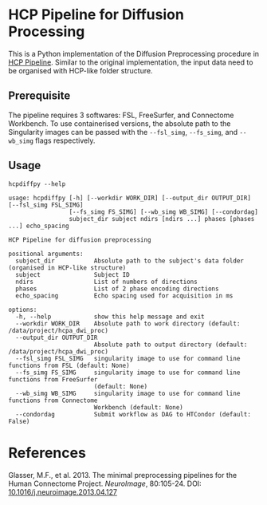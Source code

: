# HCP Pipeline for Diffusion Processing

This is a Python implementation of the Diffusion Preprocessing procedure in 
[HCP Pipeline](https://github.com/Washington-University/HCPpipelines.git). Similar to the original 
implementation, the input data need to be organised with HCP-like folder structure.

## Prerequisite

The pipeline requires 3 softwares: FSL, FreeSurfer, and Connectome Workbench. To use containerised 
versions, the absolute path to the Singularity images can be passed with the `--fsl_simg`, 
`--fs_simg`, and `--wb_simg` flags respectively.

## Usage

```console
hcpdiffpy --help

usage: hcpdiffpy [-h] [--workdir WORK_DIR] [--output_dir OUTPUT_DIR] [--fsl_simg FSL_SIMG]
                 [--fs_simg FS_SIMG] [--wb_simg WB_SIMG] [--condordag]
                 subject_dir subject ndirs [ndirs ...] phases [phases ...] echo_spacing

HCP Pipeline for diffusion preprocessing

positional arguments:
  subject_dir           Absolute path to the subject's data folder (organised in HCP-like structure)
  subject               Subject ID
  ndirs                 List of numbers of directions
  phases                List of 2 phase encoding directions
  echo_spacing          Echo spacing used for acquisition in ms

options:
  -h, --help            show this help message and exit
  --workdir WORK_DIR    Absolute path to work directory (default: /data/project/hcpa_dwi_proc)
  --output_dir OUTPUT_DIR
                        Absolute path to output directory (default: /data/project/hcpa_dwi_proc)
  --fsl_simg FSL_SIMG   singularity image to use for command line functions from FSL (default: None)
  --fs_simg FS_SIMG     singularity image to use for command line functions from FreeSurfer
                        (default: None)
  --wb_simg WB_SIMG     singularity image to use for command line functions from Connectome
                        Workbench (default: None)
  --condordag           Submit workflow as DAG to HTCondor (default: False)
```

# References
Glasser, M.F., et al. 2013. The minimal preprocessing pipelines for the Human Connectome Project. 
*NeuroImage*, 80:105-24. 
DOI: [10.1016/j.neuroimage.2013.04.127](https://doi.org/10.1016/j.neuroimage.2013.04.127)
